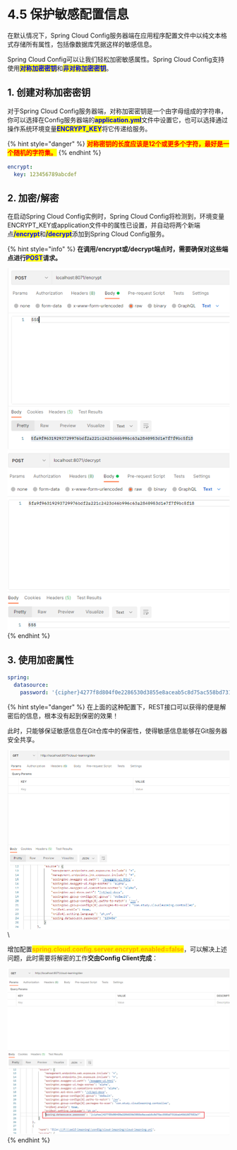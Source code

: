 # 4.5 保护敏感配置信息

在默认情况下，Spring Cloud Config服务器端在应用程序配置文件中以纯文本格式存储所有属性，包括像数据库凭据这样的敏感信息。

Spring Cloud Config可以让我们轻松加密敏感属性。Spring Cloud Config支持使用<mark style="color:blue;">**对称加密密钥**</mark>和<mark style="color:blue;">**非对称加密密钥**</mark>。

## 1. 创建对称加密密钥

对于Spring Cloud Config服务器端，对称加密密钥是一个由字母组成的字符串，你可以选择在Config服务器端的<mark style="color:blue;">**application.yml**</mark>文件中设置它，也可以选择通过操作系统环境变量<mark style="color:blue;">**ENCRYPT\_KEY**</mark>将它传递给服务。

{% hint style="danger" %}
<mark style="color:red;">**对称密钥的长度应该是12个或更多个字符，最好是一个随机的字符集。**</mark>
{% endhint %}

```yaml
encrypt:
  key: 123456789abcdef
```

## 2. 加密/解密

在启动Spring Cloud Config实例时，Spring Cloud Config将检测到，环境变量ENCRYPT\_KEY或application文件中的属性已设置，并自动将两个新端点<mark style="color:blue;">**/encrypt**</mark>和<mark style="color:blue;">**/decrypt**</mark>添加到Spring Cloud Config服务。

{% hint style="info" %}
**在调用/encrypt或/decrypt端点时，需要确保对这些端点进行**<mark style="color:blue;">**POST**</mark>**请求。**

<img src="../../../.gitbook/assets/image (10).png" alt="" data-size="original">    ![](<../../../.gitbook/assets/image (12).png>)
{% endhint %}

## 3. 使用加密属性

```yaml
spring:
  datasource:
    password: '{cipher}4277f8d804f0e2286530d3855e8aceab5c8d75ac558bd731bbab45610f75f2a7'
```

{% hint style="danger" %}
在上面的这种配置下，REST接口可以获得的便是解密后的信息，根本没有起到保密的效果！

此时，只能够保证敏感信息在Git仓库中的保密性，使得敏感信息能够在Git服务器安全共享。

<img src="../../../.gitbook/assets/image (13).png" alt="" data-size="original">\


增加配置<mark style="color:orange;">**spring.cloud.config.server.encrypt.enabled=false**</mark>，可以解决上述问题，此时需要将解密的工作**交由Config Client完成**：

![](<../../../.gitbook/assets/image (14).png>)
{% endhint %}
